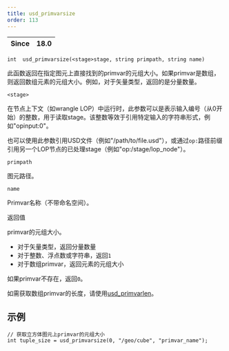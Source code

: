```yaml
---
title: usd_primvarsize
order: 113
---
```

| Since | 18.0 |
| --- | --- |

`int  usd_primvarsize(<stage>stage, string primpath, string name)`

此函数返回在指定图元上直接找到的primvar的元组大小。如果primvar是数组，则返回数组元素的元组大小。例如，对于矢量类型，返回的是分量数量。

`<stage>`

在节点上下文（如wrangle LOP）中运行时，此参数可以是表示输入编号（从0开始）的整数，用于读取stage。该整数等效于引用特定输入的字符串形式，例如"opinput:0"。

也可以使用此参数引用USD文件（例如"/path/to/file.usd"），或通过`op:`路径前缀引用另一个LOP节点的已处理stage（例如"op:/stage/lop_node"）。

`primpath`

图元路径。

`name`

Primvar名称（不带命名空间）。

返回值

primvar的元组大小。

- 对于矢量类型，返回分量数量
- 对于整数、浮点数或字符串，返回`1`
- 对于数组primvar，返回元素的元组大小

如果primvar不存在，返回`0`。

如需获取数组primvar的长度，请使用[usd_primvarlen](/zh-cn/houdini-vex/usd/usd_primvarlen "返回USD图元上数组primvar的长度")。

## 示例

```vex
// 获取立方体图元上primvar的元组大小
int tuple_size = usd_primvarsize(0, "/geo/cube", "primvar_name");

```
